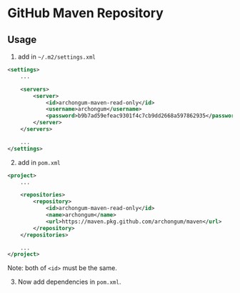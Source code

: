 # GitHub Maven Repository

## Usage

1. add in `~/.m2/settings.xml`

```xml
<settings>
    ...

    <servers>
        <server>
            <id>archongum-maven-read-only</id>
            <username>archongum</username>
            <password>b9b7ad59efeac9301f4c7cb9dd2668a597862935</password>
        </server>
    </servers>

    ...
</settings>
```

2. add in `pom.xml`

```xml
<project>
    ...

    <repositories>
        <repository>
            <id>archongum-maven-read-only</id>
            <name>archongum</name>
            <url>https://maven.pkg.github.com/archongum/maven</url>
        </repository>
    </repositories>

    ...
</project>
```

Note: both of `<id>` must be the same.

3. Now add dependencies in `pom.xml`.

